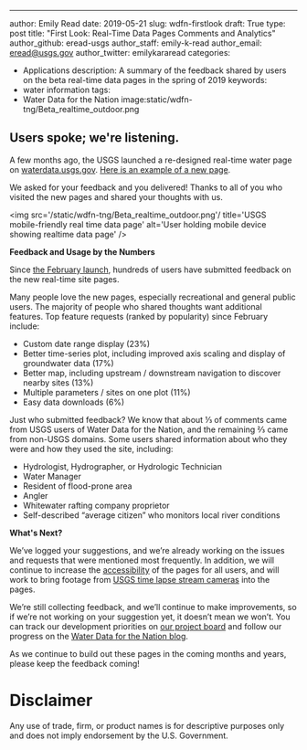 ---
author: Emily Read
date: 2019-05-21
slug: wdfn-firstlook
draft: True
type: post
title: "First Look: Real-Time Data Pages Comments and Analytics"
author_github: eread-usgs
author_staff: emily-k-read
author_email: <eread@usgs.gov>
author_twitter: emilykararead
categories:
  - Applications
description: A summary of the feedback shared by users on the beta real-time data pages in the spring of 2019
keywords:
  - water information
tags:
  - Water Data for the Nation
image:static/wdfn-tng/Beta_realtime_outdoor.png

Users spoke; we're listening.
------


A few months ago, the USGS launched a re-designed real-time water page on [waterdata.usgs.gov](https://waterdata.usgs.gov). [Here is an example of a new page](https://waterdata.usgs.gov/monitoring-location/09380000/).

We asked for your feedback and you delivered! Thanks to all of you who visited the new pages and shared your thoughts with us.

<img src='/static/wdfn-tng/Beta_realtime_outdoor.png'/ title='USGS mobile-friendly real time data page' alt='User holding mobile device showing realtime data page' />

**Feedback and Usage by the Numbers**

Since [the February launch](https://waterdata.usgs.gov/blog/wdfn-tng/), hundreds of users have submitted feedback on the new real-time site pages.

Many people love the new pages, especially recreational and general public users. The majority of people who shared thoughts want additional features. Top feature requests (ranked by popularity) since February include:

* Custom date range display (23%)
* Better time-series plot, including improved axis scaling and display of groundwater data (17%)
* Better map, including upstream / downstream navigation to discover nearby sites (13%)
* Multiple parameters / sites on one plot (11%)
* Easy data downloads (6%)

Just who submitted feedback? We know that about ⅓ of comments came from USGS users of Water Data for the Nation, and the remaining ⅔ came from non-USGS domains. Some users shared information about who they were and how they used the site, including:

* Hydrologist, Hydrographer, or Hydrologic Technician
* Water Manager
* Resident of flood-prone area
* Angler
* Whitewater rafting company proprietor
* Self-described “average citizen” who monitors local river conditions

**What's Next?**

We’ve logged your suggestions, and we’re already working on the issues and requests that were mentioned most frequently. In addition, we will continue to increase the [accessibility](https://www.w3.org/WAI/fundamentals/accessibility-intro/) of the pages for all users, and will work to bring footage from [USGS time lapse stream cameras](https://cida.usgs.gov/stormsummary/timelapse/dashboard.html) into the pages.

We’re still collecting feedback, and we’ll continue to make improvements, so if we’re not working on your suggestion yet, it doesn’t mean we won’t. You can track our development priorities on [our project board](https://github.com/usgs/waterdataui/projects/2) and follow our progress on the [Water Data for the Nation blog](https://waterdata.usgs.gov/blog/tags/water-data-for-the-nation/).

As we continue to build out these pages in the coming months and years, please keep the feedback coming!




Disclaimer
==========
Any use of trade, firm, or product names is for descriptive purposes only and does not imply endorsement by the U.S. Government.
